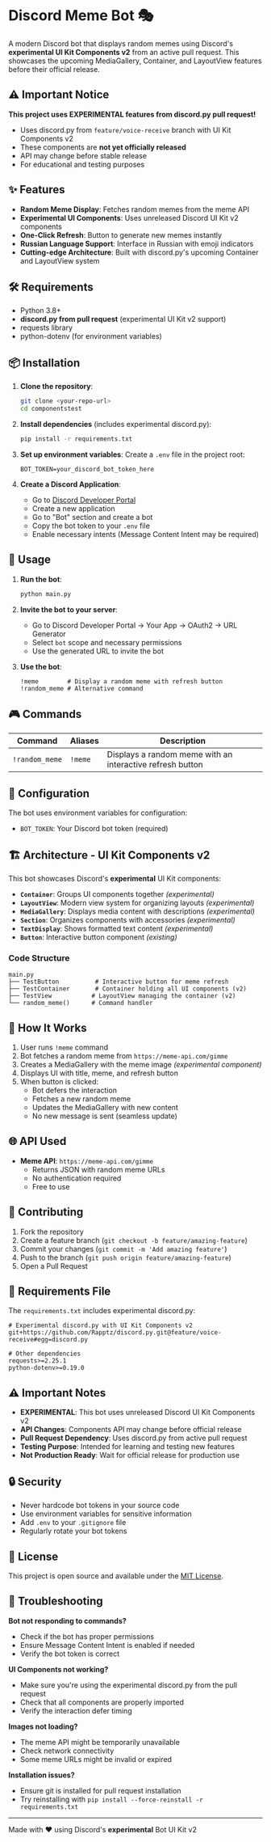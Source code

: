 # Discord Meme Bot 🎭

A modern Discord bot that displays random memes using Discord's **experimental UI Kit Components v2** from an active pull request. This showcases the upcoming MediaGallery, Container, and LayoutView features before their official release.

## ⚠️ Important Notice

**This project uses EXPERIMENTAL features from discord.py pull request!**

- Uses discord.py from `feature/voice-receive` branch with UI Kit Components v2
- These components are **not yet officially released**
- API may change before stable release
- For educational and testing purposes

## ✨ Features

- **Random Meme Display**: Fetches random memes from the meme API
- **Experimental UI Components**: Uses unreleased Discord UI Kit v2 components
- **One-Click Refresh**: Button to generate new memes instantly
- **Russian Language Support**: Interface in Russian with emoji indicators
- **Cutting-edge Architecture**: Built with discord.py's upcoming Container and LayoutView system

## 🛠️ Requirements

- Python 3.8+
- **discord.py from pull request** (experimental UI Kit v2 support)
- requests library
- python-dotenv (for environment variables)

## 📦 Installation

1. **Clone the repository**:
   ```bash
   git clone <your-repo-url>
   cd componentstest
   ```

2. **Install dependencies** (includes experimental discord.py):
   ```bash
   pip install -r requirements.txt
   ```

3. **Set up environment variables**:
   Create a `.env` file in the project root:
   ```env
   BOT_TOKEN=your_discord_bot_token_here
   ```

4. **Create a Discord Application**:
   - Go to [Discord Developer Portal](https://discord.com/developers/applications)
   - Create a new application
   - Go to "Bot" section and create a bot
   - Copy the bot token to your `.env` file
   - Enable necessary intents (Message Content Intent may be required)

## 🚀 Usage

1. **Run the bot**:
   ```bash
   python main.py
   ```

2. **Invite the bot to your server**:
   - Go to Discord Developer Portal → Your App → OAuth2 → URL Generator
   - Select `bot` scope and necessary permissions
   - Use the generated URL to invite the bot

3. **Use the bot**:
   ```
   !meme        # Display a random meme with refresh button
   !random_meme # Alternative command
   ```

## 🎮 Commands

| Command | Aliases | Description |
|---------|---------|-------------|
| `!random_meme` | `!meme` | Displays a random meme with an interactive refresh button |

## 🔧 Configuration

The bot uses environment variables for configuration:

- `BOT_TOKEN`: Your Discord bot token (required)

## 🏗️ Architecture - UI Kit Components v2

This bot showcases Discord's **experimental** UI Kit components:

- **`Container`**: Groups UI components together *(experimental)*
- **`LayoutView`**: Modern view system for organizing layouts *(experimental)*
- **`MediaGallery`**: Displays media content with descriptions *(experimental)*
- **`Section`**: Organizes components with accessories *(experimental)*
- **`TextDisplay`**: Shows formatted text content *(experimental)*
- **`Button`**: Interactive button component *(existing)*

### Code Structure

```
main.py
├── TestButton          # Interactive button for meme refresh
├── TestContainer       # Container holding all UI components (v2)
├── TestView           # LayoutView managing the container (v2)
└── random_meme()      # Command handler
```

## 🔄 How It Works

1. User runs `!meme` command
2. Bot fetches a random meme from `https://meme-api.com/gimme`
3. Creates a MediaGallery with the meme image *(experimental component)*
4. Displays UI with title, meme, and refresh button
5. When button is clicked:
   - Bot defers the interaction
   - Fetches a new random meme
   - Updates the MediaGallery with new content
   - No new message is sent (seamless update)

## 🌐 API Used

- **Meme API**: `https://meme-api.com/gimme`
  - Returns JSON with random meme URLs
  - No authentication required
  - Free to use

## 🤝 Contributing

1. Fork the repository
2. Create a feature branch (`git checkout -b feature/amazing-feature`)
3. Commit your changes (`git commit -m 'Add amazing feature'`)
4. Push to the branch (`git push origin feature/amazing-feature`)
5. Open a Pull Request

## 📝 Requirements File

The `requirements.txt` includes experimental discord.py:
```
# Experimental discord.py with UI Kit Components v2
git+https://github.com/Rapptz/discord.py.git@feature/voice-receive#egg=discord.py

# Other dependencies
requests>=2.25.1
python-dotenv>=0.19.0
```

## ⚠️ Important Notes

- **EXPERIMENTAL**: This bot uses unreleased Discord UI Kit Components v2
- **API Changes**: Components API may change before official release
- **Pull Request Dependency**: Uses discord.py from active pull request
- **Testing Purpose**: Intended for learning and testing new features
- **Not Production Ready**: Wait for official release for production use

## 🔒 Security

- Never hardcode bot tokens in your source code
- Use environment variables for sensitive information
- Add `.env` to your `.gitignore` file
- Regularly rotate your bot tokens

## 📄 License

This project is open source and available under the [MIT License](LICENSE).

## 🐛 Troubleshooting

**Bot not responding to commands?**
- Check if the bot has proper permissions
- Ensure Message Content Intent is enabled if needed
- Verify the bot token is correct

**UI Components not working?**
- Make sure you're using the experimental discord.py from the pull request
- Check that all components are properly imported
- Verify the interaction defer timing

**Images not loading?**
- The meme API might be temporarily unavailable
- Check network connectivity
- Some meme URLs might be invalid or expired

**Installation issues?**
- Ensure git is installed for pull request installation
- Try reinstalling with `pip install --force-reinstall -r requirements.txt`

---

Made with ❤️ using Discord's **experimental** Bot UI Kit v2 